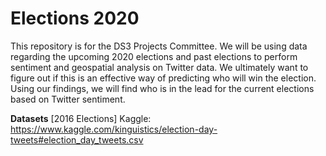 # Elections 2020
This repository is for the DS3 Projects Committee. We will be using data regarding the upcoming 2020 elections and past elections to perform sentiment and geospatial analysis on Twitter data. We ultimately want to figure out if this is an effective way of predicting who will win the election. Using our findings, we will find who is in the lead for the current elections based on Twitter sentiment. 

__Datasets__
[2016 Elections]
Kaggle: https://www.kaggle.com/kinguistics/election-day-tweets#election_day_tweets.csv
